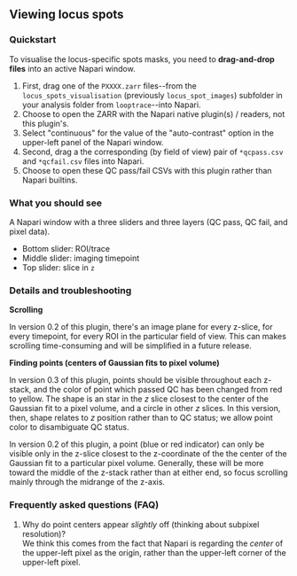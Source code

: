 ## Viewing locus spots

### Quickstart
To visualise the locus-specific spots masks, you need to __drag-and-drop files__ into an active Napari window. 
1. First, drag one of the `PXXXX.zarr` files--from the `locus_spots_visualisation` (previously `locus_spot_images`) subfolder in your analysis folder from `looptrace`--into Napari.
1. Choose to open the ZARR with the Napari native plugin(s) / readers, not this plugin's.
1. Select "continuous" for the value of the "auto-contrast" option in the upper-left panel of the Napari window.
1. Second, drag a the corresponding (by field of view) pair of `*qcpass.csv` and `*qcfail.csv` files into Napari.
1. Choose to open these QC pass/fail CSVs with this plugin rather than Napari builtins.

### What you should see
A Napari window with a three sliders and three layers (QC pass, QC fail, and pixel data).
- Bottom slider: ROI/trace
- Middle slider: imaging timepoint
- Top slider: slice in `z`

### Details and troubleshooting
__Scrolling__

In version 0.2 of this plugin, there's an image plane for every z-slice, for every timepoint, for every ROI in the particular field of view. 
This can makes scrolling time-consuming and will be simplified in a future release. 

__Finding points (centers of Gaussian fits to pixel volume)__

In version 0.3 of this plugin, points should be visible throughout each z-stack, and the color of point which passed QC has been changed from red to yellow. 
The shape is an star in the $z$ slice closest to the center of the Gaussian fit to a pixel volume, and a circle in other $z$ slices. 
In this version, then, shape relates to $z$ position rather than to QC status; we allow point color to disambiguate QC status.

In version 0.2 of this plugin, a point (blue or red indicator) can only be visible only in the z-slice closest to the z-coordinate of the the center of the Gaussian fit to a particular pixel volume. Generally, these will be more toward the middle of the z-stack rather than at either end, so focus scrolling mainly through the midrange of the z-axis.

### Frequently asked questions (FAQ)
1. Why do point centers appear _slightly_ off (thinking about subpixel resolution)?\
    We think this comes from the fact that Napari is regarding the _center_ of the upper-left pixel as the origin, rather than the upper-left corner of the upper-left pixel.

